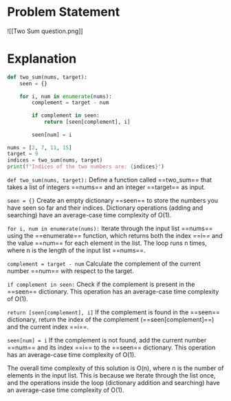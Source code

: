 # Problem Statement
![[Two Sum question.png]]

# Explanation

```python
def two_sum(nums, target):
    seen = {}
    
    for i, num in enumerate(nums):
        complement = target - num
        
        if complement in seen:
            return [seen[complement], i]
        
        seen[num] = i
 
nums = [2, 7, 11, 15]
target = 9
indices = two_sum(nums, target)
print(f"Indices of the two numbers are: {indices}")
```

`def two_sum(nums, target):` Define a function called ==two_sum== that takes a list of integers ==nums== and an integer ==target== as input.

`seen = {}` Create an empty dictionary ==seen== to store the numbers you have seen so far and their indices. Dictionary operations (adding and searching) have an average-case time complexity of O(1).

`for i, num in enumerate(nums):` Iterate through the input list ==nums== using the ==enumerate== function, which returns both the index ==i== and the value ==num== for each element in the list. The loop runs n times, where n is the length of the input list ==nums==.

`complement = target - num` Calculate the complement of the current number ==num== with respect to the target.

`if complement in seen:` Check if the complement is present in the ==seen== dictionary. This operation has an average-case time complexity of O(1).

`return [seen[complement], i]` If the complement is found in the ==seen== dictionary, return the index of the complement (==seen\[complement]==) and the current index ==i==.

`seen[num] = i` If the complement is not found, add the current number ==num== and its index ==i== to the ==seen== dictionary. This operation has an average-case time complexity of O(1).

The overall time complexity of this solution is O(n), where n is the number of elements in the input list. This is because we iterate through the list once, and the operations inside the loop (dictionary addition and searching) have an average-case time complexity of O(1).